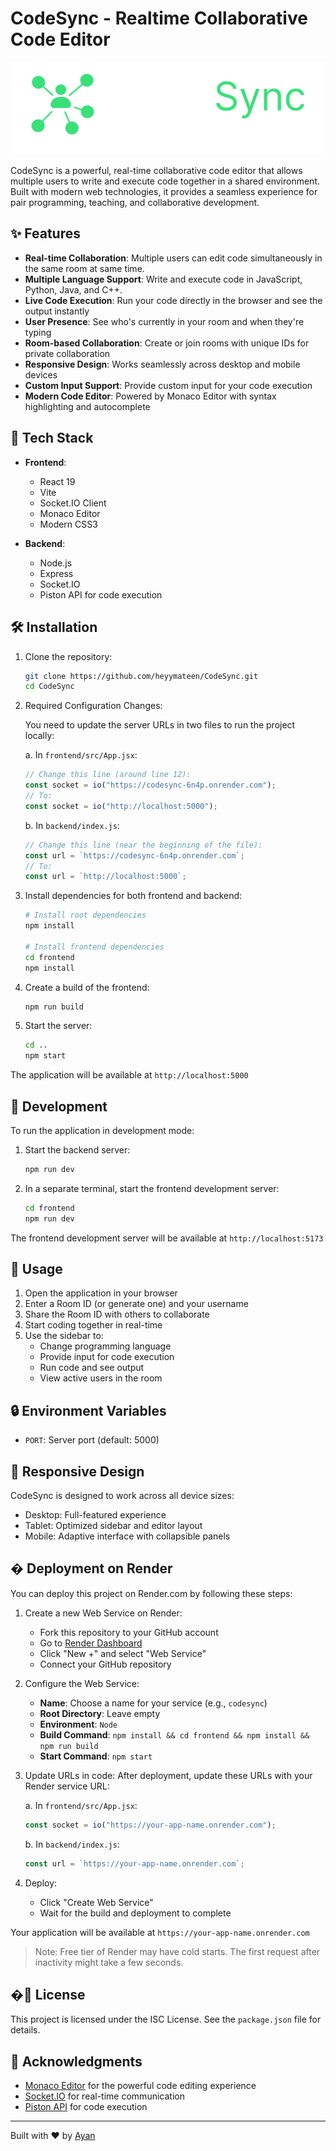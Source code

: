# CodeSync - Realtime Collaborative Code Editor

![CodeSync Logo](frontend/public/logo.svg)

CodeSync is a powerful, real-time collaborative code editor that allows multiple users to write and execute code together in a shared environment. Built with modern web technologies, it provides a seamless experience for pair programming, teaching, and collaborative development.

## ✨ Features

- **Real-time Collaboration**: Multiple users can edit code simultaneously in the same room at same time.
- **Multiple Language Support**: Write and execute code in JavaScript, Python, Java, and C++.
- **Live Code Execution**: Run your code directly in the browser and see the output instantly
- **User Presence**: See who's currently in your room and when they're typing
- **Room-based Collaboration**: Create or join rooms with unique IDs for private collaboration
- **Responsive Design**: Works seamlessly across desktop and mobile devices
- **Custom Input Support**: Provide custom input for your code execution
- **Modern Code Editor**: Powered by Monaco Editor with syntax highlighting and autocomplete

## 🚀 Tech Stack

- **Frontend**:
  - React 19
  - Vite
  - Socket.IO Client
  - Monaco Editor
  - Modern CSS3

- **Backend**:
  - Node.js
  - Express
  - Socket.IO
  - Piston API for code execution

## 🛠️ Installation

1. Clone the repository:
   ```bash
   git clone https://github.com/heyymateen/CodeSync.git
   cd CodeSync
   ```

2. Required Configuration Changes:
   
   You need to update the server URLs in two files to run the project locally:

   a. In `frontend/src/App.jsx`:
   ```javascript
   // Change this line (around line 12):
   const socket = io("https://codesync-6n4p.onrender.com");
   // To:
   const socket = io("http://localhost:5000");
   ```

   b. In `backend/index.js`:
   ```javascript
   // Change this line (near the beginning of the file):
   const url = `https://codesync-6n4p.onrender.com`;
   // To:
   const url = `http://localhost:5000`;
   ```

3. Install dependencies for both frontend and backend:
   ```bash
   # Install root dependencies
   npm install

   # Install frontend dependencies
   cd frontend
   npm install
   ```

3. Create a build of the frontend:
   ```bash
   npm run build
   ```

4. Start the server:
   ```bash
   cd ..
   npm start
   ```

The application will be available at `http://localhost:5000`

## 🚦 Development

To run the application in development mode:

1. Start the backend server:
   ```bash
   npm run dev
   ```

2. In a separate terminal, start the frontend development server:
   ```bash
   cd frontend
   npm run dev
   ```

The frontend development server will be available at `http://localhost:5173`

## 🌟 Usage

1. Open the application in your browser
2. Enter a Room ID (or generate one) and your username
3. Share the Room ID with others to collaborate
4. Start coding together in real-time
5. Use the sidebar to:
   - Change programming language
   - Provide input for code execution
   - Run code and see output
   - View active users in the room

## 🔒 Environment Variables

- `PORT`: Server port (default: 5000)

## 📱 Responsive Design

CodeSync is designed to work across all device sizes:
- Desktop: Full-featured experience
- Tablet: Optimized sidebar and editor layout
- Mobile: Adaptive interface with collapsible panels

## � Deployment on Render

You can deploy this project on Render.com by following these steps:

1. Create a new Web Service on Render:
   - Fork this repository to your GitHub account
   - Go to [Render Dashboard](https://dashboard.render.com)
   - Click "New +" and select "Web Service"
   - Connect your GitHub repository

2. Configure the Web Service:
   - **Name**: Choose a name for your service (e.g., `codesync`)
   - **Root Directory**: Leave empty
   - **Environment**: `Node`
   - **Build Command**: `npm install && cd frontend && npm install && npm run build`
   - **Start Command**: `npm start`

3. Update URLs in code:
   After deployment, update these URLs with your Render service URL:
   
   a. In `frontend/src/App.jsx`:
   ```javascript
   const socket = io("https://your-app-name.onrender.com");
   ```
   
   b. In `backend/index.js`:
   ```javascript
   const url = `https://your-app-name.onrender.com`;
   ```

4. Deploy:
   - Click "Create Web Service"
   - Wait for the build and deployment to complete

Your application will be available at `https://your-app-name.onrender.com`

> Note: Free tier of Render may have cold starts. The first request after inactivity might take a few seconds.

## �📄 License

This project is licensed under the ISC License. See the `package.json` file for details.

## 🙏 Acknowledgments

- [Monaco Editor](https://microsoft.github.io/monaco-editor/) for the powerful code editing experience
- [Socket.IO](https://socket.io/) for real-time communication
- [Piston API](https://github.com/engineer-man/piston) for code execution

---

Built with ❤️ by [Ayan](https://github.com/aynayan321)
